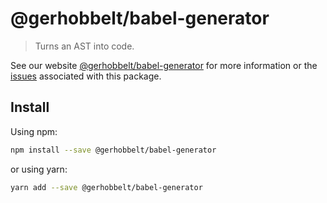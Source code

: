 # @gerhobbelt/babel-generator

> Turns an AST into code.

See our website [@gerhobbelt/babel-generator](https://new.babeljs.io/docs/en/next/babel-generator.html) for more information or the [issues](https://github.com/babel/babel/issues?utf8=%E2%9C%93&q=is%3Aissue+label%3A%22pkg%3A%20generator%22+is%3Aopen) associated with this package.

## Install

Using npm:

```sh
npm install --save @gerhobbelt/babel-generator
```

or using yarn:

```sh
yarn add --save @gerhobbelt/babel-generator
```
